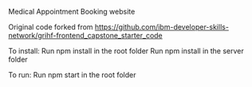 Medical Appointment Booking website

Original code forked from https://github.com/ibm-developer-skills-network/grihf-frontend_capstone_starter_code

To install: 
Run npm install in the root folder
Run npm install in the server folder

To run:
Run npm start in the root folder